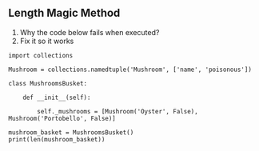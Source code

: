 ## Length Magic Method

1. Why the code below fails when executed?
2. Fix it so it works

```
import collections

Mushroom = collections.namedtuple('Mushroom', ['name', 'poisonous'])

class MushroomsBusket:

    def __init__(self):

        self._mushrooms = [Mushroom('Oyster', False), Mushroom('Portobello', False)]

mushroom_basket = MushroomsBusket()
print(len(mushroom_basket))
```
